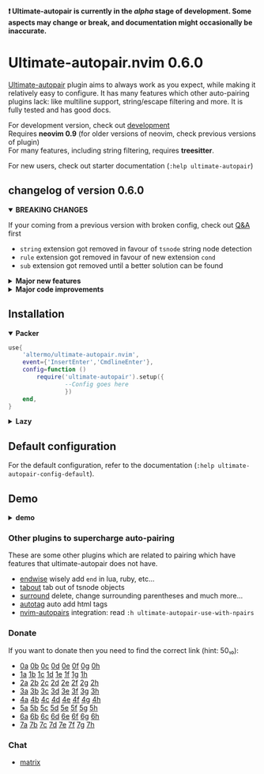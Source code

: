 **:exclamation: Ultimate-autopair is currently in the _alpha_ stage of development. Some aspects may change or break, and documentation might occasionally be inaccurate.**
# Ultimate-autopair.nvim 0.6.0
[Ultimate-autopair](https://github.com/altermo/ultimate-autopair.nvim) plugin aims to always work as you expect, while making it relatively easy to configure. It has many features which other auto-pairing plugins lack: like multiline support, string/escape filtering and more. It is fully tested and has good docs.

For development version, check out [development](https://github.com/altermo/ultimate-autopair.nvim/tree/development)\
Requires **neovim 0.9** (for older versions of neovim, check previous versions of plugin)\
For many features, including string filtering, requires **treesitter**.

For new users, check out starter documentation (`:help ultimate-autopair`)
## changelog of version 0.6.0
<details open=true><summary><b>BREAKING CHANGES</b></summary>

If your coming from a previous version with broken config, check out [Q&A](./Q&A.md) first
+ `string` extension got removed in favour of `tsnode` string node detection
+ `rule` extension got removed in favour of new extension `cond`
+ `sub` extension got removed until a better solution can be found
</details><details><summary><b>Major new features</b></summary>

+ New extension `cond`: create conditions
+ You can now use multiline
+ `tabout` was moved from experimental to default (requires manual enable)
</details><details><summary><b>Major code improvements</b></summary>

+ Tests now run over 1000% faster
+ Most things are type-hinted
</details>

## Installation
<details open=true><summary><b>Packer</b></summary>

```lua
use{
    'altermo/ultimate-autopair.nvim',
    event={'InsertEnter','CmdlineEnter'},
    config=function ()
        require('ultimate-autopair').setup({
                --Config goes here
                })
    end,
}
```
</details><details> <summary><b>Lazy</b></summary>

```lua
{
    'altermo/ultimate-autopair.nvim',
    event={'InsertEnter','CmdlineEnter'},
    opts={
        --Config goes here
    },
}
```
</details>

## Default configuration
For the default configuration, refer to the documentation (`:help ultimate-autopair-config-default`).
## Demo
<!--TODO: add better demo-->
</details><details> <summary><b>demo</b></summary>

![demo](https://github.com/altermo/ultimate-autopair.nvim/assets/107814000/a30ba4fd-0a3b-49af-bcd8-67413c9a86d1)
</details>

### Other plugins to supercharge auto-pairing
These are some other plugins which are related to pairing which have features that ultimate-autopair does not have.
+ [endwise](https://github.com/RRethy/nvim-treesitter-endwise) wisely add `end` in lua, ruby, etc...
+ [tabout](https://github.com/abecodes/tabout.nvim) tab out of tsnode objects
+ [surround](https://github.com/kylechui/nvim-surround) delete, change surrounding parentheses and much more...
+ [autotag](https://github.com/windwp/nvim-ts-autotag) auto add html tags
+ <a href="https://github.com/windwp/nvim-autopairs">nvim-autopairs</a> integration: read `:h ultimate-autopair-use-with-npairs`

### Donate
If you want to donate then you need to find the correct link (hint: 50₁₀):
* [0a]() [0b]() [0c]() [0d]() [0e]() [0f]() [0g]() [0h]()
* [1a]() [1b]() [1c]() [1d]() [1e]() [1f]() [1g]() [1h]()
* [2a]() [2b]() [2c]() [2d]() [2e]() [2f]() [2g]() [2h]()
* [3a]() [3b]() [3c]() [3d]() [3e]() [3f]() [3g]() [3h]()
* [4a]() [4b]() [4c]() [4d]() [4e]() [4f]() [4g]() [4h]()
* [5a]() [5b]() [5c]() [5d]() [5e]() [5f]() [5g]() [5h]()
* [6a]() [6b](https://www.buymeacoffee.com/altermo) [6c]() [6d]() [6e]() [6f]() [6g]() [6h]()
* [7a]() [7b]() [7c]() [7d]() [7e]() [7f]() [7g]() [7h]()
### Chat
+ [matrix](https://matrix.to/#/#ultimate-autopair.nvim:matrix.org)
